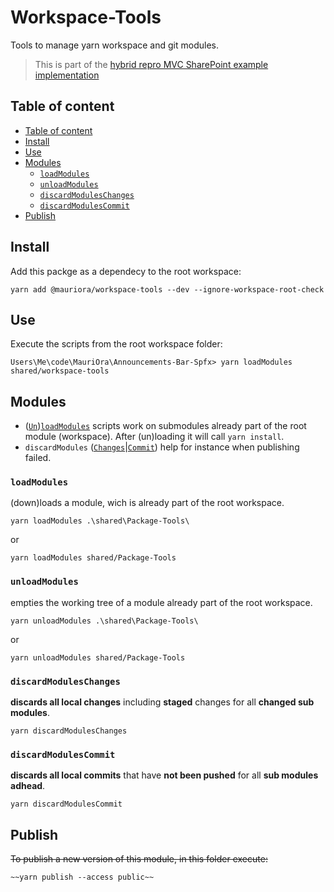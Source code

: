 # Workspace-Tools

Tools to manage yarn workspace and git modules.

> This is part of the [hybrid repro MVC SharePoint example implementation](https://github.com/mauriora/reusable-hybrid-repo-mvc-spfx-examples)

## Table of content

- [Table of content](#table-of-content)
- [Install](#install)
- [Use](#use)
- [Modules](#modules)
  - [`loadModules`](#loadmodules)
  - [`unloadModules`](#unloadmodules)
  - [`discardModulesChanges`](#discardmoduleschanges)
  - [`discardModulesCommit`](#discardmodulescommit)
- [Publish](#publish)

## Install

Add this packge as a dependecy to the root workspace:

`yarn add @mauriora/workspace-tools --dev --ignore-workspace-root-check`

## Use

Execute the scripts from the root workspace folder:

```shell
Users\Me\code\MauriOra\Announcements-Bar-Spfx> yarn loadModules shared/workspace-tools
```

## Modules

- ([`Un`]($unloadmodules))[`loadModules`](#loadmodules) scripts work on submodules already part of the root module (workspace).
After (un)loading it will call `yarn install`.
- `discardModules` ([`Changes`](#discardmoduleschanges)|[`Commit`]($discardmodulescommit)) help for instance when publishing failed.

### `loadModules`

(down)loads a module, wich is already part of the root workspace.

```shell
yarn loadModules .\shared\Package-Tools\
```

or

```shell
yarn loadModules shared/Package-Tools
```

### `unloadModules`

empties the working tree of a module already part of the root workspace.

```shell
yarn unloadModules .\shared\Package-Tools\
```

or

```shell
yarn unloadModules shared/Package-Tools
```

### `discardModulesChanges`

**discards all local changes** including **staged** changes for all **changed sub modules**.

```shell
yarn discardModulesChanges
```

### `discardModulesCommit`

**discards all local commits** that have **not been pushed** for all **sub modules adhead**.

```shell
yarn discardModulesCommit
```

## Publish

~~To publish a new version of this module, in this folder execute:~~

```shell
~~yarn publish --access public~~
```
